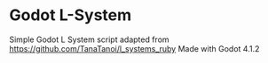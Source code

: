 # Godot L-System
Simple Godot L System script adapted from https://github.com/TanaTanoi/l_systems_ruby
Made with Godot 4.1.2
